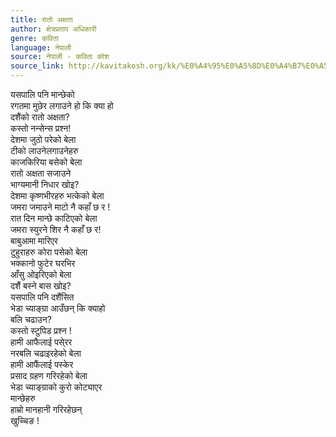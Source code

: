 ```yaml
---
title: रातो अक्षता
author: क्षेत्रप्रताप अधिकारी
genre: कविता
language: नेपाली
source: नेपाली - कविता कोश
source_link: http://kavitakosh.org/kk/%E0%A4%95%E0%A5%8D%E0%A4%B7%E0%A5%87%E0%A4%A4%E0%A5%8D%E0%A4%B0%E0%A4%AA%E0%A5%8D%E0%A4%B0%E0%A4%A4%E0%A4%BE%E0%A4%AA_%E0%A4%85%E0%A4%A7%E0%A4%BF%E0%A4%95%E0%A4%BE%E0%A4%B0%E0%A5%80
---
```


यसपालि पनि मान्छेको  
रगतमा मुछेर लगाउने हो कि क्या हो  
दशैंको रातो अक्षता?  
कस्तो नन्सेन्स प्रश्न!  
देशमा जुठो परेको बेला  
टीको लाउनेलगाउनेहरु  
काजकिरिया बसेको बेला  
रातो अक्षता सजाउने  
भाग्यमानी निधार खोइ?  
देशमा कृष्णभीरहरु भत्केको बेला  
जमरा जमाउने माटो नै कहाँ छ र !  
रात दिन मान्छे काटिएको बेला  
जमरा स्युरने शिर नै कहाँ छ र!  
बाबुआमा मारिएर  
टुहुराहरु कोरा पसेको बेला  
भक्कानो फुटेर घरभिर  
आँसु ओइरिएको बेला  
दशैं बस्ने बास खोइ?  
यसपालि पनि दशैंसित  
भेडा च्याङ्ग्रा आउँछन् कि क्याहो  
बलि चढाउन?  
कस्तो स्टुपिड प्रश्न !  
हामी आफैलाई पसे्रर  
नरबलि चढाइरहेको बेला  
हामी आफैंलाई पस्केर  
प्रसाद ग्रहण गरिरहेको बेला  
भेडा च्याङ्ग्राको कुरो कोट्याएर  
मान्छेहरु  
हाम्रो मानहानी गरिरहेछन्  
खुच्चिङ !
